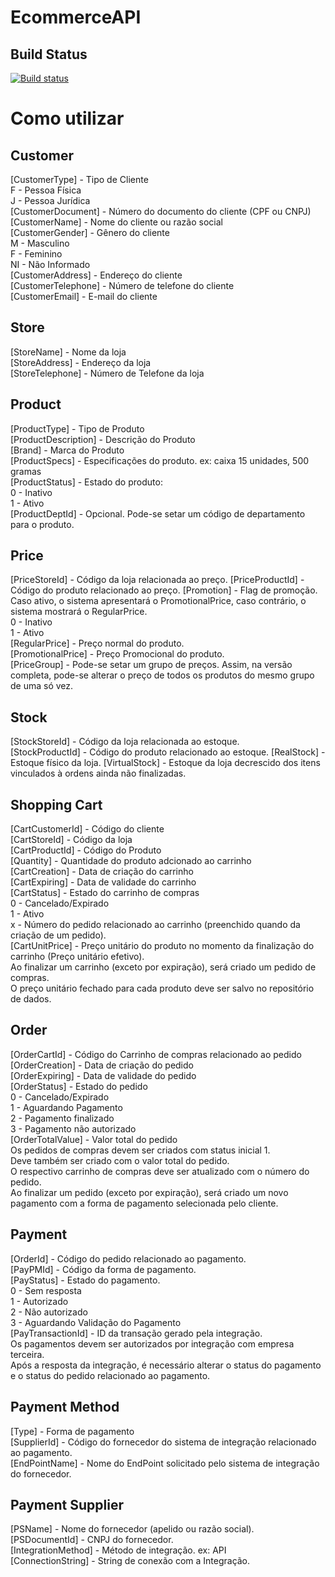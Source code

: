 # EcommerceAPI

## Build Status
[![Build status](https://ci.appveyor.com/api/projects/status/gu2updv7xxv6v95w/branch/master?svg=true)](https://ci.appveyor.com/project/mateusggeracino/ecommerceapi/branch/master)

# Como utilizar

## Customer

[CustomerType] - Tipo de Cliente  
F - Pessoa Física  
J - Pessoa Jurídica  
[CustomerDocument] - Número do documento do cliente (CPF ou CNPJ)  
[CustomerName] - Nome do cliente ou razão social  
[CustomerGender] - Gênero do cliente  
M - Masculino  
F - Feminino  
NI - Não Informado  
[CustomerAddress] - Endereço do cliente  
[CustomerTelephone] - Número de telefone do cliente  
[CustomerEmail] - E-mail do cliente  

## Store

[StoreName] - Nome da loja  
[StoreAddress] - Endereço da loja  
[StoreTelephone] - Número de Telefone da loja  

## Product

[ProductType] - Tipo de Produto  
[ProductDescription] - Descrição do Produto  
[Brand] - Marca do Produto  
[ProductSpecs] - Especificações do produto. ex: caixa 15 unidades, 500 gramas  
[ProductStatus] - Estado do produto:  
0 - Inativo  
1 - Ativo  
[ProductDeptId] - Opcional. Pode-se setar um código de departamento para o produto.

## Price

[PriceStoreId] - Código da loja relacionada ao preço.
[PriceProductId] - Código do produto relacionado ao preço.
[Promotion] - Flag de promoção. Caso ativo, o sistema apresentará o PromotionalPrice, caso contrário, o sistema mostrará o RegularPrice.  
0 - Inativo  
1 - Ativo  
[RegularPrice] - Preço normal do produto.  
[PromotionalPrice] - Preço Promocional do produto.  
[PriceGroup] - Pode-se setar um grupo de preços. Assim, na versão completa, pode-se alterar o preço de todos os produtos do mesmo grupo de uma só vez.  

## Stock

[StockStoreId] - Código da loja relacionada ao estoque.  
[StockProductId] - Código do produto relacionado ao estoque.
[RealStock] - Estoque físico da loja.
[VirtualStock] - Estoque da loja decrescido dos itens vinculados à ordens ainda não finalizadas.

## Shopping Cart

[CartCustomerId] - Código do cliente  
[CartStoreId] - Código da loja  
[CartProductId] - Código do Produto  
[Quantity] - Quantidade do produto adcionado ao carrinho  
[CartCreation] - Data de criação do carrinho  
[CartExpiring] - Data de validade do carrinho  
[CartStatus] - Estado do carrinho de compras  
0 - Cancelado/Expirado  
1 - Ativo  
x - Número do pedido relacionado ao carrinho (preenchido quando da criação de um pedido).  
[CartUnitPrice] - Preço unitário do produto no momento da finalização do carrinho (Preço unitário efetivo).  
Ao finalizar um carrinho (exceto por expiração), será criado um pedido de compras.  
O preço unitário fechado para cada produto deve ser salvo no repositório de dados.  

## Order

[OrderCartId] - Código do Carrinho de compras relacionado ao pedido  
[OrderCreation] - Data de criação do pedido  
[OrderExpiring] - Data de validade do pedido  
[OrderStatus] - Estado do pedido  
0 - Cancelado/Expirado  
1 - Aguardando Pagamento  
2 - Pagamento finalizado  
3 - Pagamento não autorizado  
[OrderTotalValue] - Valor total do pedido  
Os pedidos de compras devem ser criados com status inicial 1.  
Deve também ser criado com o valor total do pedido.  
O respectivo carrinho de compras deve ser atualizado com o número do pedido.  
Ao finalizar um pedido (exceto por expiração), será criado um novo pagamento com a forma de pagamento selecionada pelo cliente.

## Payment

[OrderId] - Código do pedido relacionado ao pagamento.  
[PayPMId] - Código da forma de pagamento.  
[PayStatus] - Estado do pagamento.  
0 - Sem resposta  
1 - Autorizado  
2 - Não autorizado  
3 - Aguardando Validação do Pagamento  
[PayTransactionId] - ID da transação gerado pela integração.  
Os pagamentos devem ser autorizados por integração com empresa terceira.  
Após a resposta da integração, é necessário alterar o status do pagamento e o status do pedido relacionado ao pagamento.

## Payment Method

[Type] - Forma de pagamento  
[SupplierId] - Código do fornecedor do sistema de integração relacionado ao pagamento.  
[EndPointName] - Nome do EndPoint solicitado pelo sistema de integração do fornecedor.

## Payment Supplier

[PSName] - Nome do fornecedor (apelido ou razão social).  
[PSDocumentId] - CNPJ do fornecedor.  
[IntegrationMethod] - Método de integração. ex: API  
[ConnectionString] - String de conexão com a Integração.  
